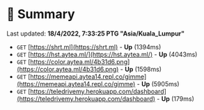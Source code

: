 # 📖 Summary
Last updated: **18/4/2022, 7:33:25 PTG "Asia/Kuala_Lumpur"**

- `GET` [https://shrt.ml](https://shrt.ml) - **Up** (1394ms)
- `GET` [https://hst.aytea.ml/](https://hst.aytea.ml/) - **Up** (4043ms)
- `GET` [https://color.aytea.ml/4b31d6.png](https://color.aytea.ml/4b31d6.png) - **Up** (1598ms)
- `GET` [https://memeapi.aytea14.repl.co/gimme](https://memeapi.aytea14.repl.co/gimme) - **Up** (5905ms)
- `GET` [https://teledrivemy.herokuapp.com/dashboard](https://teledrivemy.herokuapp.com/dashboard) - **Up** (179ms)
